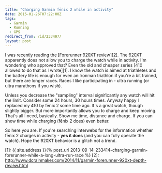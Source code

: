 ```yaml
---
title: "Charging Garmin fēnix 2 while in activity"
date: 2015-01-26T07:22:00Z
tags:
  - Garmin
  - Running
  - GPS
redirect_from: /id/233497/
layout: post
---
```

I was recently reading the [Forerunner 920XT review][2]. The 920XT apparently does not allow you to charge the watch while in activity. I'm wondering who approved that? Even the old and cheaper series [410 allowed to do that as I wrote][1]. I know the watch is aimed at triathletes and the battery life is enough for even an Ironman triathlon if you're a bit trained, but there are longer races. Races I like participating in - ultra running (or ultra marathons if you wish). 

<!-- excerpt -->

Unless you decrease the "sampling" interval significantly any watch will hit the limit. Consider some 24 hours, 30 hours times. Anyway happy I replaced my 410 by fēnix 2 some time ago. It's a great watch, though slightly bigger. But more importantly allows you to charge and keep moving. That's all I need, basically. Show me time, distance and charge. If you can show time while charging (fēnix 2 does) even better.

So here you are. If you're searching interwebs for the information whether fēnix 2 charges in activity - **yes it does** (and you can fully operate the watch). Hope the 920XT behavior is a glitch not a trend.    

[1]: {{ site.address }}{% post_url 2013-09-14-233414-charging-garmin-forerunner-while-a-long-ultra-run-race %}
[2]: http://www.dcrainmaker.com/2014/11/garmin-forerunner-920xt-depth-review.html